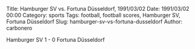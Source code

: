 Title: Hamburger SV vs. Fortuna Düsseldorf, 1991/03/02
Date: 1991/03/02 00:00
Category: sports
Tags: football, football scores, Hamburger SV, Fortuna Düsseldorf
Slug: hamburger-sv-vs-fortuna-dusseldorf
Author: carbonero


Hamburger SV 1 - 0 Fortuna Düsseldorf
